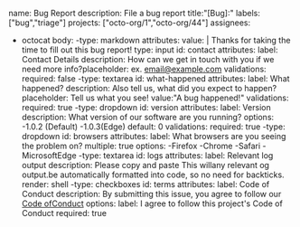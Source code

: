 name: Bug Report
description: File a bug report
title:"[Bug]:"
labels:["bug","triage"]
projects: ["octo-org/1","octo-org/44"]
assignees:
 - octocat
 body:
 -type: markdown
 attributes:
 value: |
Thanks for taking the time to fill out this bug report!
type: input
id: contact
attributes:
label: Contact Details
description: How can we get in touch with you if we need more info?placeholder: ex. email@example.com
validations:
required: false
-type: textarea
id: what-happened
attributes:
label: What happened?
description: Also tell us, what did you expect to happen?placeholder: Tell us what you see!
value:"A bug happened!"
validations:
required: true
-type: dropdown
id: version
attributes:
label: Version
description: What version of our software are you running?
options:
-1.0.2 (Default)
-1.0.3(Edge)
default: 0
validations:
required: true
-type: dropdown
id: browsers
attributes:
label: What browsers are you seeing the problem on?
multiple: true
options:
-Firefox
-Chrome
-Safari
-MicrosoftEdge
-type: textarea
id: logs
attributes:
label: Relevant log output
description: Please copy and paste This willany relevant og output.be automatically formatted into code, so no need for backticks.
render: shell
-type: checkboxes
id: terms
attributes:
label: Code of Conduct
description: By submitting this issue, you agree to follow our [Code ofConduct](https://example.com)
options:
label: I agree to follow this project's Code of Conduct
required: true